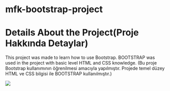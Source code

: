 # mfk-bootstrap-project

<h1>Details About the Project(Proje Hakkında Detaylar)</h1>

This project was made to learn how to use Bootstrap.
BOOTSTRAP was used in the project with basic level HTML and CSS knowledge.
(Bu proje Bootstrap kullanımının öğrenilmesi amacıyla yapılmıştır.
Projede temel düzey HTML ve CSS bilgisi ile BOOTSTRAP kullanılmıştır.)

![](https://github.com/MFKORKMAZ42/bootstrap-project/blob/master/bootgif.gif)



